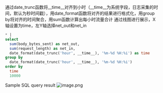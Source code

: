 通过date_trunc函数将__time__对齐到小时（__time__为系统字段，日志采集的时间，默认为秒时间戳），用date_format函数将对齐的结果进行格式化，用group by将对齐的时间聚合，用sum函数计算出每小时流量合计 通过线图进行展示，X轴设置为time，左Y轴选择net_out和net_in
```sql
* |
select
  sum(body_bytes_sent) as net_out,
  sum(request_length) as net_in,
  date_format(date_trunc('hour', __time__), '%m-%d %H:%i') as time
group by
  date_format(date_trunc('hour', __time__), '%m-%d %H:%i')
order by
  time
  10000
```
Sample SQL query result
![image.png](/img/src/sqldemo/nginx流入流出的流量统计/ea0739404dde8b4ac615c049286568b2455f6863428a71df92c437bce84f515c.png)

